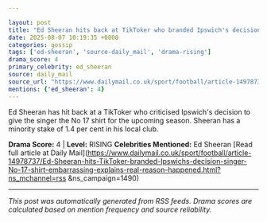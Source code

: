 ```yaml
---

layout: post
title: "Ed Sheeran hits back at TikToker who branded Ipswich's decision to give singer No 17 shirt as 'embarrassing"" - as he explains the real reason why it happened""
date: 2025-08-07 10:19:35 +0000
categories: gossip
tags: ['ed-sheeran', 'source-daily_mail', 'drama-rising']
drama_score: 4
primary_celebrity: ed_sheeran
source: daily_mail
source_url: "https://www.dailymail.co.uk/sport/football/article-14978737/Ed-Sheeran-hits-TikToker-branded-Ipswichs-decision-singer-No-17-shirt-embarrassing-explains-real-reason-happened.html?ns_mchannel=rss&1490&campaign=1490""
mentions: {'ed_sheeran': 4}
---
```


Ed Sheeran has hit back at a TikToker who criticised Ipswich's decision to give the singer the No 17 shirt for the upcoming season. Sheeran has a minority stake of 1.4 per cent in his local club.

**Drama Score:** 4 | **Level:** RISING **Celebrities Mentioned:** Ed Sheeran [Read full article at Daily Mail](https://www.dailymail.co.uk/sport/football/article-14978737/Ed-Sheeran-hits-TikToker-branded-Ipswichs-decision-singer-No-17-shirt-embarrassing-explains-real-reason-happened.html?ns_mchannel=rss &ns_campaign=1490)

---

*This post was automatically generated from RSS feeds. Drama scores are calculated based on mention frequency and source reliability.*